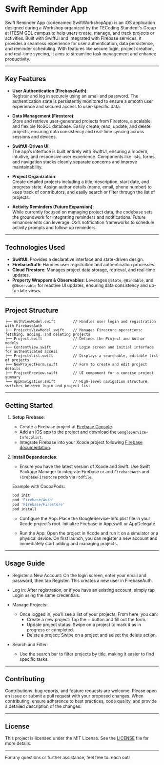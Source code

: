 # Swift Reminder App

Swift Reminder App (codenamed SwiftWorkshopApp) is an iOS application designed during a Workshop organized by the TECoding Stundent's Group at ITESM GDL campus to help users create, manage, and track projects or activities. Built with SwiftUI and integrated with Firebase services, it provides a seamless experience for user authentication, data persistence, and reminder scheduling. With features like secure login, project creation, and real-time syncing, it aims to streamline task management and enhance productivity.

---

## Key Features

- **User Authentication (FirebaseAuth)**:  
  Register and log in securely using an email and password. The authentication state is persistently monitored to ensure a smooth user experience and secured access to user-specific data.

- **Data Management (Firestore)**:  
  Store and retrieve user-generated projects from Firestore, a scalable and flexible NoSQL database. Easily create, read, update, and delete projects, ensuring data consistency and real-time syncing across sessions and devices.

- **SwiftUI-Driven UI**:  
  The app’s interface is built entirely with SwiftUI, ensuring a modern, intuitive, and responsive user experience. Components like lists, forms, and navigation stacks cleanly separate concerns and improve maintainability.

- **Project Organization**:  
  Create detailed projects including a title, description, start date, and progress state. Assign author details (name, email, phone number) to keep track of contributors, and easily search or filter through the list of projects.

- **Activity Reminders (Future Expansion)**:  
  While currently focused on managing project data, the codebase sets the groundwork for integrating reminders and notifications. Future enhancements can leverage iOS’s notification frameworks to schedule activity prompts and follow-up reminders.

---

## Technologies Used

- **SwiftUI**: Provides a declarative interface and state-driven design.
- **FirebaseAuth**: Handles user registration and authentication processes.
- **Cloud Firestore**: Manages project data storage, retrieval, and real-time updates.
- **Property Wrappers & Observables**: Leverages `@State`, `@Bindable`, and `@Observable` for reactive UI updates, ensuring data consistency and up-to-date views.
  
---

## Project Structure

```
├── AuthViewModel.swift        // Handles user login and registration with FirebaseAuth
├── ProjectsViewModel.swift    // Manages Firestore operations: fetching, adding, and deleting projects
├── Project.swift              // Defines the Project and Author models
├── ContentView.swift          // Login screen and initial interface for authenticated access
├── ProjectsList.swift         // Displays a searchable, editable list of projects
├── NewProjectForm.swift       // Form to create and edit project details
├── ProjectPreview.swift       // UI component for a concise project summary
└── AppNavigation.swift        // High-level navigation structure, switches between login and project list
```

---

## Getting Started

1. **Setup Firebase**:  
   - Create a Firebase project at [Firebase Console](https://console.firebase.google.com/).
   - Add an iOS app to the project and download the `GoogleService-Info.plist`.
   - Integrate Firebase into your Xcode project following [Firebase documentation](https://firebase.google.com/docs/ios/setup).

2. **Install Dependencies**:  
   - Ensure you have the latest version of Xcode and Swift. Use Swift Package Manager to integrate Firebase or add `FirebaseAuth` and `FirebaseFirestore` pods via `Podfile`.

   Example with CocoaPods:
   ```bash
   pod init
   pod 'Firebase/Auth'
   pod 'Firebase/Firestore'
   pod install
   ```
   
    - Configure the App:
        Place the GoogleService-Info.plist file in your Xcode project’s root.
        Initialize Firebase in App.swift or AppDelegate.

    - Run the App:
    Open the project in Xcode and run it on a simulator or a physical device. On first launch, you can register a new account and immediately start adding and managing projects.

---

## Usage Guide

- Register a New Account:
    On the login screen, enter your email and password, then tap Register. This creates a new user in FirebaseAuth.

- Log In:
    After registration, or if you have an existing account, simply tap Login using the same credentials.

- Manage Projects:
    - Once logged in, you’ll see a list of your projects. From here, you can:
        - Create a new project: Tap the + button and fill out the form.
        - Update project status: Swipe on a project to mark it as in progress or completed.
        - Delete a project: Swipe on a project and select the delete action.

- Search and Filter:
    - Use the search bar to filter projects by title, making it easier to find specific tasks.

---

## Contributing

Contributions, bug reports, and feature requests are welcome. Please open an issue or submit a pull request with your proposed changes. When contributing, ensure adherence to best practices, code quality, and provide a detailed description of the changes.

---

## License

This project is licensed under the MIT License. See the [LICENSE](LICENSE) file for more details.

---

For any questions or further assistance, feel free to reach out!
